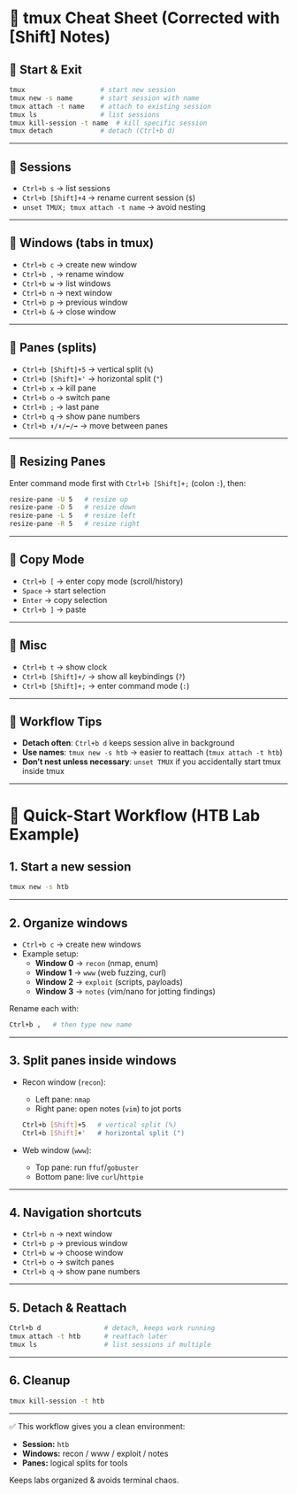 # 📝 tmux Cheat Sheet (Corrected with [Shift] Notes)

## 🔹 Start & Exit
```bash
tmux                   # start new session
tmux new -s name       # start session with name
tmux attach -t name    # attach to existing session
tmux ls                # list sessions
tmux kill-session -t name  # kill specific session
tmux detach            # detach (Ctrl+b d)
```

---

## 🔹 Sessions
- `Ctrl+b s` → list sessions  
- `Ctrl+b [Shift]+4` → rename current session (`$`)  
- `unset TMUX; tmux attach -t name` → avoid nesting  

---

## 🔹 Windows (tabs in tmux)
- `Ctrl+b c` → create new window  
- `Ctrl+b ,` → rename window  
- `Ctrl+b w` → list windows  
- `Ctrl+b n` → next window  
- `Ctrl+b p` → previous window  
- `Ctrl+b &` → close window  

---

## 🔹 Panes (splits)
- `Ctrl+b [Shift]+5` → vertical split (`%`)  
- `Ctrl+b [Shift]+'` → horizontal split (`"`)  
- `Ctrl+b x` → kill pane  
- `Ctrl+b o` → switch pane  
- `Ctrl+b ;` → last pane  
- `Ctrl+b q` → show pane numbers  
- `Ctrl+b ⬆/⬇/⬅/➡` → move between panes  

---

## 🔹 Resizing Panes
Enter command mode first with `Ctrl+b [Shift]+;` (colon `:`), then:
```bash
resize-pane -U 5   # resize up
resize-pane -D 5   # resize down
resize-pane -L 5   # resize left
resize-pane -R 5   # resize right
```

---

## 🔹 Copy Mode
- `Ctrl+b [` → enter copy mode (scroll/history)  
- `Space` → start selection  
- `Enter` → copy selection  
- `Ctrl+b ]` → paste  

---

## 🔹 Misc
- `Ctrl+b t` → show clock  
- `Ctrl+b [Shift]+/` → show all keybindings (`?`)  
- `Ctrl+b [Shift]+;` → enter command mode (`:`)  

---

## 🔹 Workflow Tips
- **Detach often**: `Ctrl+b d` keeps session alive in background  
- **Use names**: `tmux new -s htb` → easier to reattach (`tmux attach -t htb`)  
- **Don’t nest unless necessary**: `unset TMUX` if you accidentally start tmux inside tmux  

---

# 🚀 Quick-Start Workflow (HTB Lab Example)

## 1. Start a new session
```bash
tmux new -s htb
```

---

## 2. Organize windows
- `Ctrl+b c` → create new windows
- Example setup:
  - **Window 0** → `recon` (nmap, enum)
  - **Window 1** → `www` (web fuzzing, curl)
  - **Window 2** → `exploit` (scripts, payloads)
  - **Window 3** → `notes` (vim/nano for jotting findings)

Rename each with:
```bash
Ctrl+b ,   # then type new name
```

---

## 3. Split panes inside windows
- Recon window (`recon`):
  - Left pane: `nmap`
  - Right pane: open notes (`vim`) to jot ports  
  ```bash
  Ctrl+b [Shift]+5   # vertical split (%)
  Ctrl+b [Shift]+'   # horizontal split (")
  ```

- Web window (`www`):
  - Top pane: run `ffuf`/`gobuster`
  - Bottom pane: live `curl`/`httpie`

---

## 4. Navigation shortcuts
- `Ctrl+b n` → next window  
- `Ctrl+b p` → previous window  
- `Ctrl+b w` → choose window  
- `Ctrl+b o` → switch panes  
- `Ctrl+b q` → show pane numbers  

---

## 5. Detach & Reattach
```bash
Ctrl+b d                # detach, keeps work running
tmux attach -t htb      # reattach later
tmux ls                 # list sessions if multiple
```

---

## 6. Cleanup
```bash
tmux kill-session -t htb
```

---

✅ This workflow gives you a clean environment:
- **Session:** `htb`
- **Windows:** recon / www / exploit / notes
- **Panes:** logical splits for tools

Keeps labs organized & avoids terminal chaos.
